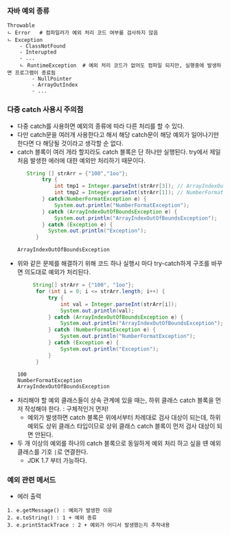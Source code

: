 ### 자바 예외 종류
```
Throwable
ㄴ Error   # 컴파일러가 예외 처리 코드 여부를 검사하지 않음
ㄴ Exception
    - ClassNotFound
    - Interupted
    - ...
    ㄴ RuntimeException  # 예외 처리 코드가 없어도 컴파일 되지만, 실행중에 발생하면 프로그램이 종료됨
        - NullPointer
        - ArrayOutIndex
        - ...
```
### 다중 catch 사용시 주의점
- 다중 catch를 사용하면 예외의 종류에 따라 다른 처리를 할 수 있다.
- 다만 catch문을 여러개 사용한다고 해서 해당 catch문이 해당 예외가 일어나기만 한다면 다 해당될 것이라고 생각할 순 없다.
- catch 블록이 여러 개라 할지라도 catch 블록은 단 하나만 실행된다. try에서 제일 처음 발생한 에러에 대한 예외만 처리하기 때문이다. 
  ```java
     String [] strArr = {"100","1oo"};
          try {
              int tmp1 = Integer.parseInt(strArr[3]); // ArrayIndexOutOfBoundsException 발생
              int tmp2 = Integer.parseInt(strArr[1]); // NumberFormatException 발생
          } catch(NumberFormatException e) {
              System.out.println("NumberFormatException");
          } catch (ArrayIndexOutOfBoundsException e) {
              System.out.println("ArrayIndexOutOfBoundsException");
          } catch (Exception e) {
            System.out.println("Exception");
        }
  ```
  ```
  ArrayIndexOutOfBoundsException
  ```
- 위와 같은 문제를 해결하기 위해 코드 하나 실행시 마다 try-catch하게 구조를 바꾸면 의도대로 예외가 처리된다. 
  ```java
       String[] strArr = {"100", "1oo"};
        for (int i = 0; i <= strArr.length; i++) {
            try {
                int val = Integer.parseInt(strArr[i]);
                System.out.println(val);
            } catch (ArrayIndexOutOfBoundsException e) {
                System.out.println("ArrayIndexOutOfBoundsException");
            } catch (NumberFormatException e) {
                System.out.println("NumberFormatException");
            } catch (Exception e) {
                System.out.println("Exception");
            }
        }
  ```
  ```
  100
  NumberFormatException
  ArrayIndexOutOfBoundsException
  ```
- 처리해야 할 예외 클래스들이 상속 관계에 있을 때는, 하위 클래스 catch 블록을 먼저 작성해야 한다. : 구체적인거 먼저!
  - 예외가 발생하면 catch 블록은 위에서부터 차례대로 검사 대상이 되는데, 하위 예외도 상위 클래스 타입이므로 상위 클래스 catch 블록이 먼저 검사 대상이 되면 안된다. 
- 두 개 이상의 예외를 하나의 catch 블록으로 동일하게 예외 처리 하고 싶을 떈 예외 클래스를 기호 `|`로 연결한다. 
  - JDK 1.7 부터 가능하다.

### 예외 관련 메서드
- 에러 출력
```
1. e.getMessage() : 예외가 발생한 이유
2. e.toString() : 1 + 예외 종류 
3. e.printStackTrace : 2 + 예외가 어디서 발생했는지 추적내용 
```